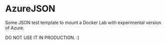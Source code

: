 # AzureJSON

Some JSON test template to mount a Docker Lab with experimental version of Azure.

DO NOT USE IT IN PRODUCTION. :)
